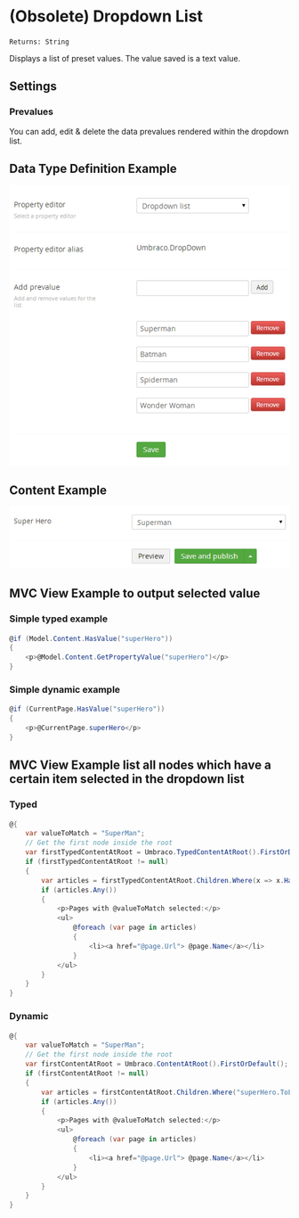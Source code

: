 # (Obsolete) Dropdown List

`Returns: String`

Displays a list of preset values. The value saved is a text value.

## Settings

### Prevalues

You can add, edit & delete the data prevalues rendered within the dropdown list.

## Data Type Definition Example

![Dropdown List Data Type Definition](images/Dropdown-List-DataType.png)

## Content Example

![Downdown List Content](images/Dropdown-List-Content.png)

## MVC View Example to output selected value

### Simple typed example

```csharp
@if (Model.Content.HasValue("superHero"))
{
    <p>@Model.Content.GetPropertyValue("superHero")</p>
}
```

### Simple dynamic example

```csharp
@if (CurrentPage.HasValue("superHero"))
{
    <p>@CurrentPage.superHero</p>
}
```

## MVC View Example list all nodes which have a certain item selected in the dropdown list

### Typed

```csharp
@{
    var valueToMatch = "SuperMan";
    // Get the first node inside the root
    var firstTypedContentAtRoot = Umbraco.TypedContentAtRoot().FirstOrDefault();
    if (firstTypedContentAtRoot != null)
    {
        var articles = firstTypedContentAtRoot.Children.Where(x => x.HasValue("superHero") && x.GetPropertyValue<string>("superHero").ToLower().Contains(valueToMatch.ToLower()));
        if (articles.Any())
        {
            <p>Pages with @valueToMatch selected:</p>
            <ul>
                @foreach (var page in articles)
                {
                    <li><a href="@page.Url"> @page.Name</a></li>
                }
            </ul>
        }
    }
}
```

### Dynamic

```csharp
@{
    var valueToMatch = "SuperMan";
    // Get the first node inside the root
    var firstContentAtRoot = Umbraco.ContentAtRoot().FirstOrDefault();
    if (firstContentAtRoot != null)
    {
        var articles = firstContentAtRoot.Children.Where("superHero.ToLower() == @0", valueToMatch.ToLower());
        if (articles.Any())
        {
            <p>Pages with @valueToMatch selected:</p>
            <ul>
                @foreach (var page in articles)
                {
                    <li><a href="@page.Url"> @page.Name</a></li>
                }
            </ul>
        }
    }
}
```